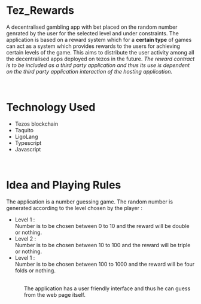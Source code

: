 # Tez_Rewards

A decentralised gambling app with bet placed on the random number genrated by the user for the selected level and under constraints.
The application is based on a reward system which for a <b>certain type</b> of games can act as a system which provides rewards to the users for achieving certain levels of the game. This aims to distribute the user activity among all the decentralised apps deployed on tezos in the future. 
<em>The reward contract is to be included as a third party application and thus its use is dependent on the third party application interaction of the hosting application.</em>

<br>

<h1>Technology Used</h1>
<ul>
  <li>Tezos blockchain</li>
  <li>Taquito</li>
  <li>LigoLang</li>
  <li>Typescript</li>
  <li>Javascript</li>
 </ul>
 
 <br>
 
 <h1>Idea and Playing Rules</h1>
 The application is a number guessing game. The random number is generated according to the level chosen by the player :
 <ul>
  <li>Level 1 :
      <br>
      Number is to be chosen between 0 to 10 and the reward will be double or nothing.
  </li>
  <li>Level 2 :
      <br>
      Number is to be chosen between 10 to 100 and the reward will be triple or nothing.
  </li>
  <li>Level 1 :
      <br>
      Number is to be chosen between 100 to 1000 and the reward will be four folds or nothing.
  </li>
 <ul>
  <br>
The application has a user friendly interface and thus he can guess from the web page itself.
